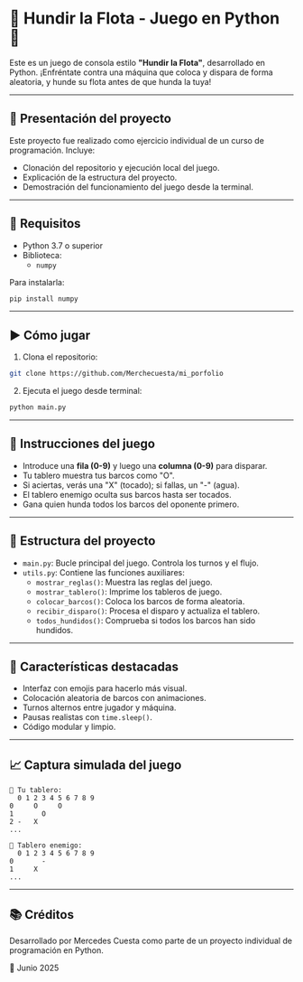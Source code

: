 # 🚢 Hundir la Flota - Juego en Python 🎯

Este es un juego de consola estilo **"Hundir la Flota"**, desarrollado en Python. ¡Enfréntate contra una máquina que coloca y dispara de forma aleatoria, y hunde su flota antes de que hunda la tuya!

---

## 📆 Presentación del proyecto

Este proyecto fue realizado como ejercicio individual de un curso de programación. Incluye:

- Clonación del repositorio y ejecución local del juego.
- Explicación de la estructura del proyecto.
- Demostración del funcionamiento del juego desde la terminal.

---

## 📆 Requisitos

- Python 3.7 o superior
- Biblioteca:
  - `numpy`

Para instalarla:

```bash
pip install numpy
```

---

## ▶️ Cómo jugar

1. Clona el repositorio:

```bash
git clone https://github.com/Merchecuesta/mi_porfolio
```

2. Ejecuta el juego desde terminal:

```bash
python main.py
```

---

## 🔹 Instrucciones del juego

- Introduce una **fila (0-9)** y luego una **columna (0-9)** para disparar.
- Tu tablero muestra tus barcos como "O".
- Si aciertas, verás una "X" (tocado); si fallas, un "-" (agua).
- El tablero enemigo oculta sus barcos hasta ser tocados.
- Gana quien hunda todos los barcos del oponente primero.

---

## 📀 Estructura del proyecto

- `main.py`: Bucle principal del juego. Controla los turnos y el flujo.
- `utils.py`: Contiene las funciones auxiliares:
  - `mostrar_reglas()`: Muestra las reglas del juego.
  - `mostrar_tablero()`: Imprime los tableros de juego.
  - `colocar_barcos()`: Coloca los barcos de forma aleatoria.
  - `recibir_disparo()`: Procesa el disparo y actualiza el tablero.
  - `todos_hundidos()`: Comprueba si todos los barcos han sido hundidos.

---

## 🌟 Características destacadas

- Interfaz con emojis para hacerlo más visual.
- Colocación aleatoria de barcos con animaciones.
- Turnos alternos entre jugador y máquina.
- Pausas realistas con `time.sleep()`.
- Código modular y limpio.

---

## 📈 Captura simulada del juego

```
🫵 Tu tablero:
  0 1 2 3 4 5 6 7 8 9
0     O     O
1       O
2 -   X
...

🗼 Tablero enemigo:
  0 1 2 3 4 5 6 7 8 9
0       -     
1     X     
...
```

---

## 📚 Créditos

Desarrollado por Mercedes Cuesta como parte de un proyecto individual de programación en Python.

📕 Junio 2025

